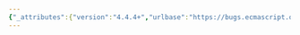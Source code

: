 ```yaml
---
{"_attributes":{"version":"4.4.4+","urlbase":"https://bugs.ecmascript.org/","maintainer":"dherman@mozilla.com"},"bug":{"bug_id":58,"creation_ts":"2011-03-07 23:05:00 -0800","short_desc":"S7.8.4_A6.4_T1/T2 & S7.8.4_A7.4_T1/T2 are invalid according to ES5.","delta_ts":"2011-09-25 11:11:53 -0700","product":"Test262","component":"ECMA-262 Tests","version":"unspecified","rep_platform":"All","op_sys":"All","bug_status":"RESOLVED","resolution":"FIXED","bug_file_loc":"http://hg.ecmascript.org/tests/test262/rev/d32911f87548","priority":"Normal","bug_severity":"normal","everconfirmed":true,"reporter":"barraclough","assigned_to":{"uid":"erights","name":"Mark S. Miller"},"cc":["dfugate","erights"],"long_desc":[{"commentid":132,"comment_count":0,"who":"barraclough","bug_when":"2011-03-07 23:05:59 -0800","thetext":"The only valid hex/unicode escapes permitted by ES5 are lowercase x/u respectively, as documented by the HexEscapeSequence and UnicodeEscapeSequence rules in 7.8.4.  \"\\X\" and \"\\U\" should match the NonEscapeCharacter rule, and thus has the semantics:\n\n* The CV of NonEscapeCharacter :: SourceCharacter but not EscapeCharacter or LineTerminator is the SourceCharacter character itself.\n(i.e. '\\Xff' === 'Xff')\n\nTreating this as a hex/unicode escape does not match the spec."},{"commentid":134,"comment_count":1,"who":{"uid":"dfugate","name":"Dave Fugate"},"bug_when":"2011-03-08 08:56:30 -0800","thetext":"You're absolutely correct. \"\\X01\" parses down to:\nStringLiteral:: // \"\\X01\"\n  \" DoubleStringCharactersopt \"  // \\X01\n    DoubleStringCharacter DoubleStringCharactersopt // \\X01\n      \\ EscapeSequence // X01\n        CharacterEscapeSequence  // X01\n          NonEscapeCharacter // X01\n\n=> \", \\X, 0, 1, \"\n=> \", X, 0, 1, \"\n=> \"X01\"\n\nI'll disable the tests shortly."},{"commentid":135,"comment_count":2,"who":{"uid":"dfugate","name":"Dave Fugate"},"bug_when":"2011-03-08 09:20:56 -0800","thetext":"The change has been checked into Hg."},{"commentid":136,"comment_count":3,"who":"barraclough","bug_when":"2011-03-08 10:13:38 -0800","thetext":"Awesome, thanks Dave!"},{"commentid":475,"comment_count":4,"who":{"uid":"erights","name":"Mark S. Miller"},"bug_when":"2011-09-25 11:11:53 -0700","thetext":"Fixed at http://hg.ecmascript.org/tests/test262/rev/d32911f87548"}]}}
---
```

